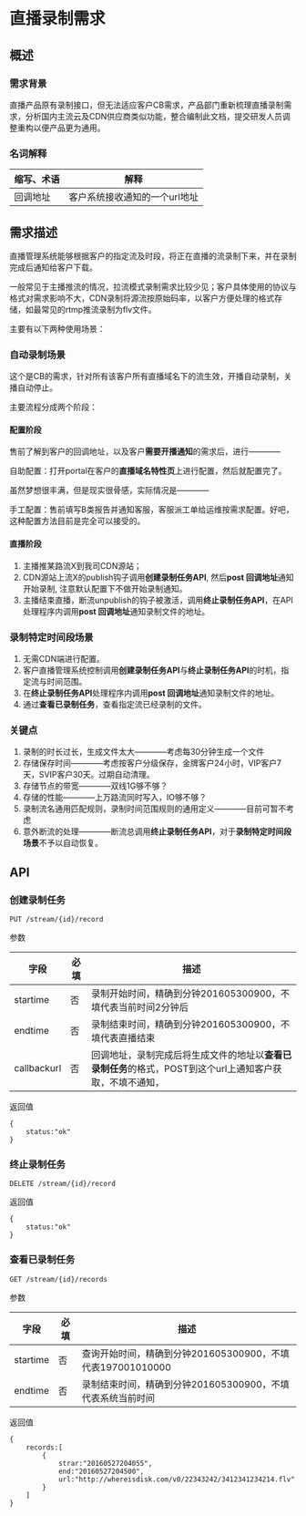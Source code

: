 # 直播录制需求

## 概述

### 需求背景

直播产品原有录制接口，但无法适应客户CB需求，产品部门重新梳理直播录制需求，分析国内主流云及CDN供应商类似功能，整合编制此文档，提交研发人员调整重构以便产品更为通用。

### 名词解释

|缩写、术语|解释|
|---|---|
|回调地址|客户系统接收通知的一个url地址|

## 需求描述

直播管理系统能够根据客户的指定流及时段，将正在直播的流录制下来，并在录制完成后通知给客户下载。

一般常见于主播推流的情况，拉流模式录制需求比较少见；客户具体使用的协议与格式对需求影响不大，CDN录制将源流按原始码率，以客户方便处理的格式存储，如最常见的rtmp推流录制为flv文件。


主要有以下两种使用场景：

### 自动录制场景

这个是CB的需求，针对所有该客户所有直播域名下的流生效，开播自动录制，关播自动停止。

主要流程分成两个阶段：

#### 配置阶段

售前了解到客户的回调地址，以及客户**需要开播通知**的需求后，进行————

自助配置：打开portal在客户的**直播域名特性页**上进行配置，然后就配置完了。

虽然梦想很丰满，但是现实很骨感，实际情况是————

手工配置：售前填写B类报告并通知客服，客服派工单给运维按需求配置。好吧，这种配置方法目前是完全可以接受的。
 

#### 直播阶段

1. 主播推某路流X到我司CDN源站；
2. CDN源站上流X的publish钩子调用**创建录制任务API**, 然后**post 回调地址**通知开始录制, 注意默认配置下不做开始录制通知。
3. 主播结束直播，断流unpublish的钩子被激活，调用**终止录制任务API**，在API处理程序内调用**post 回调地址**通知录制文件的地址。


### 录制特定时间段场景

1. 无需CDN端进行配置。
2. 客户直播管理系统控制调用**创建录制任务API**与**终止录制任务API**的时机，指定流与时间范围。
3. 在**终止录制任务API**处理程序内调用**post 回调地址**通知录制文件的地址。
4. 通过**查看已录制任务**，查看指定流已经录制的文件。

### 关键点

1. 录制的时长过长，生成文件太大————考虑每30分钟生成一个文件
2. 存储保存时间————考虑按客户分级保存，金牌客户24小时，VIP客户7天，SVIP客户30天。过期自动清理。
2. 存储节点的带宽————双线1G够不够？
2. 存储的性能————上万路流同时写入，IO够不够？
3. 录制流名通用匹配规则，录制时间范围规则的通用定义————目前可暂不考虑
4. 意外断流的处理————断流总调用**终止录制任务API**，对于**录制特定时间段场景**不予以自动恢复。

## API

### 创建录制任务

	PUT /stream/{id}/record

参数

|字段|必填|描述|
|---|---|---|
|startime|否|录制开始时间，精确到分钟201605300900，不填代表当前时间2分钟后|
|endtime|否|录制结束时间，精确到分钟201605300900，不填代表直播结束|
|callbackurl|否|回调地址，录制完成后将生成文件的地址以**查看已录制任务**的格式，POST到这个url上通知客户获取，不填不通知，|

返回值

	{
		status:"ok"
	}

### 终止录制任务

	DELETE /stream/{id}/record

返回值

	{
		status:"ok"
	}

### 查看已录制任务

	GET /stream/{id}/records

参数

|字段|必填|描述|
|---|---|---|
|startime|否|查询开始时间，精确到分钟201605300900，不填代表197001010000|
|endtime|否|录制结束时间，精确到分钟201605300900，不填代表系统当前时间|

返回值

	{
		records:[
			{
				strar:"20160527204055",
				end:"20160527204500",
				url:"http://whereisdisk.com/v0/22343242/3412341234214.flv"
			}
		]
	}	
